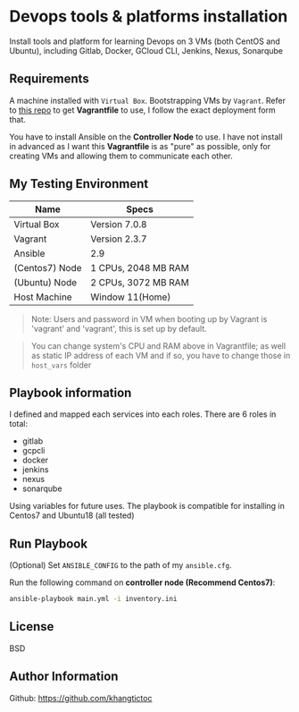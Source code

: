Devops tools & platforms installation
=========

Install tools and platform for learning Devops on 3 VMs (both CentOS and Ubuntu), including Gitlab, Docker, GCloud CLI, Jenkins, Nexus, Sonarqube

Requirements
------------

A machine installed with `Virtual Box`. Bootstrapping VMs by `Vagrant`. Refer to [this repo](https://github.com/khangtictoc/Devops-Service-Installation_Gitlab-Jenkins-Nexus-SonarQube/blob/main/Vagrantfile) to get **Vagrantfile** to use, I follow the exact deployment form that.

You have to install Ansible on the **Controller Node** to use. I have not install in advanced as I want this **Vagrantfile** is as "pure" as possible, only for creating VMs and allowing them to communicate each other. 

My Testing Environment
--------------

| Name | Specs |
| ---- | ----- |
| Virtual Box | Version 7.0.8  |
| Vagrant | Version 2.3.7 |
| Ansible | 2.9 | 
| (Centos7) Node | 1 CPUs, 2048 MB RAM |
| (Ubuntu) Node | 2 CPUs, 3072 MB RAM |
| Host Machine | Window 11(Home) | 

> Note: Users and password in VM when booting up by Vagrant is 'vagrant' and 'vagrant', this is set up by default.

> You can change system's CPU and RAM above in Vagrantfile; as well as static IP address of each VM and if so, you have to change those in  `host_vars` folder


Playbook information
------------

I defined and mapped each services into each roles. There are 6 roles in total:
- gitlab
- gcpcli
- docker
- jenkins
- nexus
- sonarqube
  
Using variables for future uses. The playbook is compatible for installing in Centos7 and Ubuntu18 (all tested)

Run Playbook
----------------

(Optional) Set `ANSIBLE_CONFIG` to the path of my `ansible.cfg`.

Run the following command on **controller node (Recommend Centos7)**:

```bash
ansible-playbook main.yml -i inventory.ini
```

License
-------

BSD

Author Information
------------------

Github: https://github.com/khangtictoc
